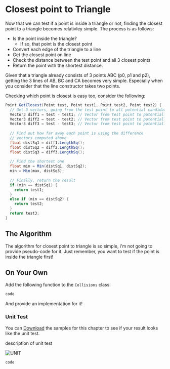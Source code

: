 # Closest point to Triangle

Now that we can test if a point is inside a triangle or not, finding the closest point to a triangle becomes relativley simple. The process is as follows:

* Is the point inside the triangle?
  * If so, that point is the closest point
* Convert each edge of the triangle to a line
* Get the closest point on line
* Check the distance between the test point and all 3 closest points
* Return the point with the shortest distance.  

Given that a triangle already consists of 3 points ABC (p0, p1 and p2), getting the 3 lines of AB, BC and CA becomes very simple. Especially when you consider that the line constructor takes two points.

Checking which point is closest is easy too, consider the following:

```cs
Point GetClosest(Point test, Point test1, Point test2, Point test2) {
  // Get 3 vectors, going from the test point to all potential candidates
  Vector3 diff1 = test - test1; // Vector from test point to potentially closest 1
  Vector3 diff2 = test - test2; // Vector from test point to potentially closest 2
  Vector3 diff3 = test - test3; // Vector from test point to potentially closest 3
  
  // Find out how far away each point is using the difference
  // vectors computed above
  float distSq1 = diff1.LengthSq();  
  float distSq2 = diff2.LengthSq();
  float distSq3 = diff3.LengthSq();
  
  // Find the shortest one
  float min = Min(distSq1, distSq2);
  min = Min(max, distSq3);
  
  // Finally, return the result
  if (min == distSq1) {
    return test1;
  }
  else if (min == distSq2) {
    return test2;
  }
  return test3;
}
```

## The Algorithm

The algorithm for closest point to triangle is so simple, i'm not going to provide pseudo-code for it. Just remember, you want to test if the point is inside the triangle first!

## On Your Own

Add the following function to the ```Collisions``` class:

```cs
code
```

And provide an implementation for it!

### Unit Test

You can [Download](../Samples/SAMPLE.rar) the samples for this chapter to see if your result looks like the unit test.

description of unit test

![UNIT](image)

```cs
code
```